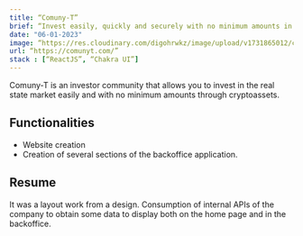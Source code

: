 ```yaml
---
title: “Comuny-T”
brief: “Invest easily, quickly and securely with no minimum amounts in real state.”
date: "06-01-2023"
image: “https://res.cloudinary.com/digohrwkz/image/upload/v1731865012/comunyt-preview_wznyim.png”
url: “https://comunyt.com/”
stack : [“ReactJS”, “Chakra UI”]
---
```


Comuny-T is an investor community that allows you to invest in the real state market easily and with no minimum amounts through cryptoassets.

## Functionalities

- Website creation
- Creation of several sections of the backoffice application.

## Resume
It was a layout work from a design. Consumption of internal APIs of the company to obtain some data to display both on the home page and in the backoffice.

